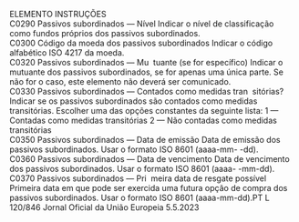  
ELEMENTO  INSTRUÇÕES  
C0290  Passivos subordinados — Nível  Indicar o nível de classificação como fundos próprios dos passivos subordinados.  
C0300  Código da moeda dos passivos 
subordinados  Indicar o código alfabético ISO 4217 da moeda.  
C0320  Passivos subordinados — Mu ­
tuante (se for específico)  Indicar o mutuante dos passivos subordinados, se for apenas uma única parte. Se 
não for o caso, este elemento não deverá ser comunicado.  
C0330  Passivos subordinados — 
Contados como medidas tran ­
sitórias?  Indicar se os passivos subordinados são contados como medidas transitórias. 
Escolher uma das opções constantes da seguinte lista: 
1 — Contadas como medidas transitórias 
2 — Não contadas como medidas transitórias  
C0350  Passivos subordinados — Data 
de emissão  Data de emissão dos passivos subordinados. Usar o formato ISO 8601 (aaaa-mm- 
-dd).  
C0360  Passivos subordinados — Data 
de vencimento  Data de vencimento dos passivos subordinados. Usar o formato ISO 8601 (aaaa- 
-mm-dd).  
C0370  Passivos subordinados — Pri ­
meira data de resgate possível  Primeira data em que pode ser exercida uma futura opção de compra dos passivos 
subordinados. Usar o formato ISO 8601 (aaaa-mm-dd).PT  L 120/846 Jornal Oficial da União Europeia 5.5.2023